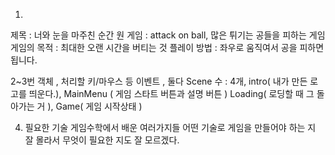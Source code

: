1.
제목 : 너와 눈을 마주친 순간
원 게임 : attack on ball, 많은 튀기는 공들을 피하는 게임
게임의 목적 : 최대한 오랜 시간을 버티는 것
플레이 방법 : 좌우로 움직여서 공을 피하면 됩니다.

2~3번
객체 , 처리할 키/마우스 등 이벤트 , 둘다
Scene 수 : 4개, intro( 내가 만든 로고를 띄운다.), MainMenu ( 게임 스타트 버튼과 설명 버튼 )
               Loading( 로딩할 때 그 돌아가는 거 ), Game( 게임 시작상태 )

4. 필요한 기술
게임수학에서 배운 여러가지들
어떤 기술로 게임을 만들어야 하는 지 잘 몰라서 무엇이 필요한 지도 잘 모르겠다.
